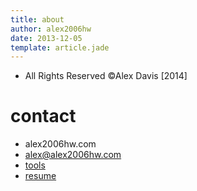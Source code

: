 ```yaml
---
title: about
author: alex2006hw
date: 2013-12-05
template: article.jade
---
```


- All Rights Reserved ©Alex Davis [2014]
# contact
  - alex2006hw.com
  - alex@alex2006hw.com
  - [tools](/tools)
  - [resume](/resume)
